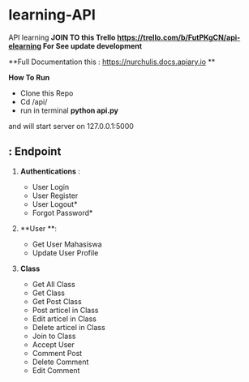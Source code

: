 # learning-API
API learning
**JOIN TO this Trello https://trello.com/b/FutPKgCN/api-elearning For See update development**

**Full Documentation this : https://nurchulis.docs.apiary.io **


**How To Run**
- Clone this Repo
- Cd /api/
- run in terminal **python api.py**

and will start server on 127.0.0.1:5000


: Endpoint
----------------
1. **Authentications** :
    - User Login
    - User Register
    - User Logout*
    - Forgot Password*
   
2. **User **:
    - Get User Mahasiswa
    - Update User Profile

3. **Class**
    - Get All Class
    - Get Class
    - Get Post Class
    - Post articel in Class
    - Edit articel in Class
    - Delete articel in Class 
    - Join to Class
    - Accept User
    - Comment Post
    - Delete Comment
    - Edit Comment
    
